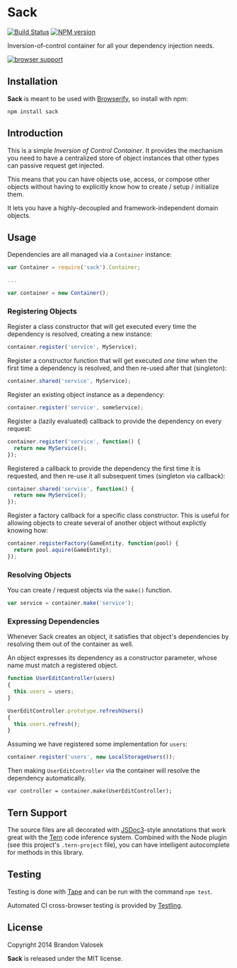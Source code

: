 # Sack

[![Build Status](https://travis-ci.org/bvalosek/sack.png?branch=master)](https://travis-ci.org/bvalosek/sack)
[![NPM version](https://badge.fury.io/js/sack.png)](http://badge.fury.io/js/sack)

Inversion-of-control container for all your dependency injection needs.

[![browser support](https://ci.testling.com/bvalosek/sack.png)](https://ci.testling.com/bvalosek/sack)

## Installation

**Sack** is meant to be used with [Browserify](http://browserify.org/), so
install with npm:

```
npm install sack
```

## Introduction

This is a simple *Inversion of Control Container*. It provides the mechanism
you need to have a centralized store of object instances that other types can
passive request get injected.

This means that you can have objects use, access, or compose other objects
without having to explicitly know how to create / setup / initialize them.

It lets you have a highly-decoupled and framework-independent domain objects.

## Usage

Dependencies are all managed via a `Container` instance:

```javascript
var Container = require('sack').Container;

...

var container = new Container();
```

### Registering Objects

Register a class constructor that will get executed every time the dependency
is resolved, creating a new instance:

```javascript
container.register('service', MyService);
```

Register a constructor function that will get executed *one time* when the
first time a dependency is resolved, and then re-used after that (singleton):

```javascript
container.shared('service', MyService);
```

Register an existing object instance as a dependency:

```javascript
container.register('service', someService);
```

Register a (lazily evaluated) callback to provide the dependency on every
request:

```javascript
container.register('service', function() {
  return new MyService();
});
```

Registered a callback to provide the dependency the first time it is requested,
and then re-use it all subsequent times (singleton via callback):

```javascript
container.shared('service', function() {
  return new MyService();
});

```

Register a factory callback for a specific class constructor. This is useful
for allowing objects to create several of another object without explictly
knowing how:

```javascript
container.registerFactory(GameEntity, function(pool) {
  return pool.aquire(GameEntity);
});
```

### Resolving Objects

You can create / request objects via the `make()` function.

```javascript
var service = container.make('service');
```

### Expressing Dependencies

Whenever Sack creates an object, it satisfies that object's dependencies by
resolving them out of the container as well.

An object expresses its dependency as a constructor parameter, whose name must
match a registered object.

```javascript
function UserEditController(users)
{
  this.users = users;
}

UserEditController.prototype.refreshUsers()
{
  this.users.refresh();
}
```

Assuming we have registered some implementation for `users`:

```javascript
container.register('users', new LocalStorageUsers());
```

Then making `UserEditController` via the container will resolve the dependency
automatically.

```
var controller = container.make(UserEditController);
```

## Tern Support

The source files are all decorated with [JSDoc3](http://usejsdoc.org/)-style
annotations that work great with the [Tern](http://ternjs.net/) code inference
system. Combined with the Node plugin (see this project's `.tern-project`
file), you can have intelligent autocomplete for methods in this library.

## Testing

Testing is done with [Tape](http://github.com/substack/tape) and can be run
with the command `npm test`.

Automated CI cross-browser testing is provided by
[Testling](http://ci.testling.com/bvalosek/sack).


## License
Copyright 2014 Brandon Valosek

**Sack** is released under the MIT license.


